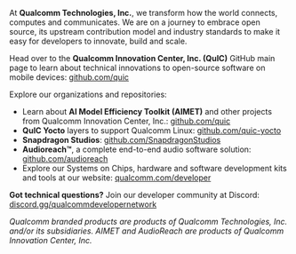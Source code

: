 At **Qualcomm Technologies, Inc.**, we transform how the world connects, computes and communicates. We are on a journey to embrace open source, its upstream contribution model and industry standards to make it easy for developers to innovate, build and scale. 

Head over to the **Qualcomm Innovation Center, Inc. (QuIC)** GitHub main page to learn about technical innovations to open-source software on mobile devices: [github.com/quic](https://github.com/quic)

Explore our organizations and repositories:

* Learn about **AI Model Efficiency Toolkit (AIMET)** and other projects from Qualcomm Innovation Center, Inc.: [github.com/quic](https://github.com/quic)
* **QuIC Yocto** layers to support Qualcomm Linux: [github.com/quic-yocto](https://github.com/quic-yocto)
* **Snapdragon Studios**: [github.com/SnapdragonStudios](https://github.com/SnapdragonStudios)
* **Audioreach™**, a complete end-to-end audio software solution: [github.com/audioreach](https://github.com/audioreach)
* Explore our Systems on Chips, hardware and software development kits and tools at our website: [qualcomm.com/developer](https://qualcomm.com/developer)

**Got technical questions?** Join our developer community at Discord: [discord.gg/qualcommdevelopernetwork](https://discord.gg/qualcommdevelopernetwork)

*Qualcomm branded products are products of Qualcomm Technologies, Inc. and/or its subsidiaries. AIMET and AudioReach are products of Qualcomm Innovation Center, Inc.*


